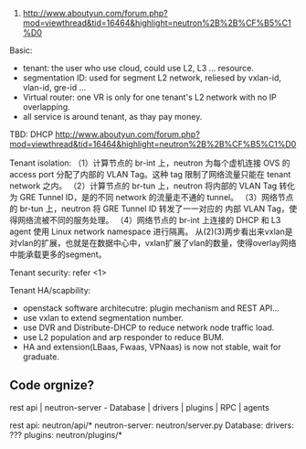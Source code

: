 1. http://www.aboutyun.com/forum.php?mod=viewthread&tid=16464&highlight=neutron%2B%2B%CF%B5%C1%D0


Basic:
- tenant: the user who use cloud, could use L2, L3 ... resource.
- segmentation ID: used for segment L2 network, reliesed by vxlan-id, vlan-id, gre-id ...
- Virtual router: one VR is only for one tenant's L2 network with no IP overlapping.
- all service is around tenant, as thay pay money.


TBD: DHCP http://www.aboutyun.com/forum.php?mod=viewthread&tid=16464&highlight=neutron%2B%2B%CF%B5%C1%D0


Tenant isolation:
（1）计算节点的 br-int 上，neutron 为每个虚机连接 OVS 的 access port 分配了内部的 VLAN Tag。这种 tag 限制了网络流量只能在 tenant network 之内。
（2）计算节点的 br-tun 上，neutron 将内部的 VLAN Tag 转化为 GRE Tunnel ID，是的不同 network 的流量走不通的 tunnel。
（3）网络节点的 br-tun 上，neutron 将 GRE Tunnel ID 转发了一一对应的 内部 VLAN Tag，使得网络流被不同的服务处理。
（4）网络节点的 br-int 上连接的 DHCP 和 L3 agent 使用 Linux network namespace 进行隔离。
从(2)(3)两步看出来vxlan是对vlan的扩展，也就是在数据中心中，vxlan扩展了vlan的数量，使得overlay网络中能承载更多的segment。


Tenant security:
refer <1>


Tenant HA/scapbility:
- openstack software architecutre: plugin mechanism and REST API...
- use vxlan to extend segmentation number.
- use DVR and Distribute-DHCP to reduce network node traffic load.
- use L2 population and arp responder to reduce BUM.
- HA and extension(LBaas, Fwaas, VPNaas) is now not stable, wait for graduate.


Code orgnize?
------------

rest api
    |
neutron-server - Database
    |
drivers
    |
plugins
    |
    RPC
    |
agents

rest api: neutron/api/*
neutron-server: neutron/server.py
Database:
drivers: ???
plugins: neutron/plugins/*
